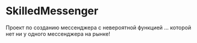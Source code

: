 # SkilledMessenger
Проект по созданию мессенджера с невероятной функцией … которой нет ни у одного мессенджера на рынке!
